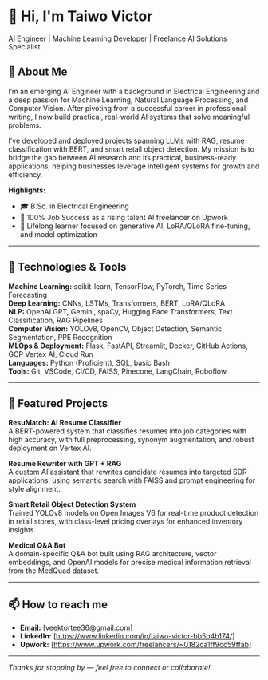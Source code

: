 # 👋 Hi, I'm Taiwo Victor  
AI Engineer | Machine Learning Developer | Freelance AI Solutions Specialist  

## 🚀 About Me  
I’m an emerging AI Engineer with a background in Electrical Engineering and a deep passion for Machine Learning, Natural Language Processing, and Computer Vision. After pivoting from a successful career in professional writing, I now build practical, real-world AI systems that solve meaningful problems.  

I’ve developed and deployed projects spanning LLMs with RAG, resume classification with BERT, and smart retail object detection. My mission is to bridge the gap between AI research and its practical, business-ready applications, helping businesses leverage intelligent systems for growth and efficiency.  

**Highlights:**  
- 🎓 B.Sc. in Electrical Engineering  
- 🌟 100% Job Success as a rising talent AI freelancer on Upwork  
- 🧠 Lifelong learner focused on generative AI, LoRA/QLoRA fine-tuning, and model optimization  

---

## 🔧 Technologies & Tools

**Machine Learning:** scikit-learn, TensorFlow, PyTorch, Time Series Forecasting  
**Deep Learning:** CNNs, LSTMs, Transformers, BERT, LoRA/QLoRA  
**NLP:** OpenAI GPT, Gemini, spaCy, Hugging Face Transformers, Text Classification, RAG Pipelines  
**Computer Vision:** YOLOv8, OpenCV, Object Detection, Semantic Segmentation, PPE Recognition  
**MLOps & Deployment:** Flask, FastAPI, Streamlit, Docker, GitHub Actions, GCP Vertex AI, Cloud Run  
**Languages:** Python (Proficient), SQL, basic Bash  
**Tools:** Git, VSCode, CI/CD, FAISS, Pinecone, LangChain, Roboflow  

---

## 🏅 Featured Projects

**ResuMatch: AI Resume Classifier**  
A BERT-powered system that classifies resumes into job categories with high accuracy, with full preprocessing, synonym augmentation, and robust deployment on Vertex AI.

**Resume Rewriter with GPT + RAG**  
A custom AI assistant that rewrites candidate resumes into targeted SDR applications, using semantic search with FAISS and prompt engineering for style alignment.

**Smart Retail Object Detection System**  
Trained YOLOv8 models on Open Images V6 for real-time product detection in retail stores, with class-level pricing overlays for enhanced inventory insights.

**Medical Q&A Bot**  
A domain-specific Q&A bot built using RAG architecture, vector embeddings, and OpenAI models for precise medical information retrieval from the MedQuad dataset.


---

## 📫 How to reach me

- **Email:** [veektortee36@gmail.com]  
- **LinkedIn:** [https://www.linkedin.com/in/taiwo-victor-bb5b4b174/]  
- **Upwork:** [https://www.upwork.com/freelancers/~0182ca1ff9cc59ffab]   

---

*Thanks for stopping by — feel free to connect or collaborate!*
